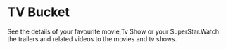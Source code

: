 # TV Bucket
See the details of your favourite movie,Tv Show or your SuperStar.Watch the trailers and related videos to the movies and tv shows. 
